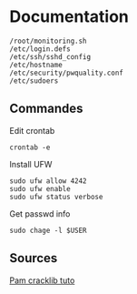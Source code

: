 # Documentation

```
/root/monitoring.sh
/etc/login.defs
/etc/ssh/sshd_config
/etc/hostname
/etc/security/pwquality.conf
/etc/sudoers
```

## Commandes

Edit crontab
```
crontab -e
```

Install UFW
```
sudo ufw allow 4242
sudo ufw enable
sudo ufw status verbose
```

Get passwd info
```
sudo chage -l $USER 
```

## Sources 

[Pam cracklib tuto](https://ostechnix.com/force-users-use-strong-passwords-debian-ubuntu/)
